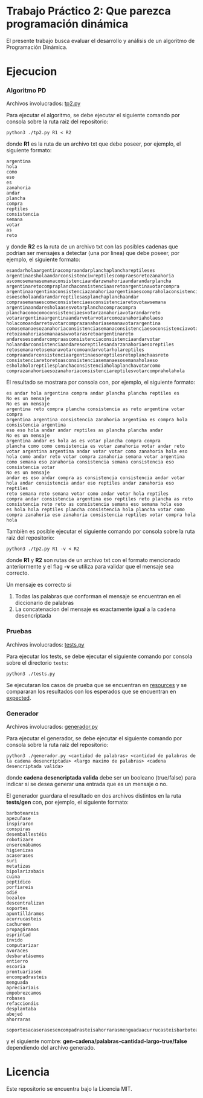 # Trabajo Práctico 2: Que parezca programación dinámica

El presente trabajo busca evaluar el desarrollo y análisis de un algoritmo de Programación Dinámica.

# Ejecucion

### Algoritmo PD

Archivos involucrados: [tp2.py](tp2.py)

Para ejecutar el algoritmo, se debe ejecutar el siguiente comando por consola sobre la ruta raiz del repositorio:

```echo
python3 ./tp2.py R1 < R2
```

donde **R1** es la ruta de un archivo txt que debe poseer, por ejemplo, el siguiente formato:

```
argentina
hola
como
eso
es
zanahoria
andar
plancha
compra
reptiles
consistencia
semana
votar
as
reto
```

y donde **R2** es la ruta de un archivo txt con las posibles cadenas que podrian ser mensajes a detectar (una por linea) que debe poseer, por ejemplo, el siguiente formato:

```
esandarholaargentinacompraandarplanchaplanchareptileses
argentinaesholaandarconsistenciwreptilescompraesoretozanahoria
ascomosemanasemanaconsistenciaandarzwnahoriaandarandarplancha
argentinaretocompraplanchaconsistenciaasretoargentinavotarcompra
argentinaargentinaconsistenciazanahoriaargentinaescompraholaconsistenciaargentina
esoesoholaandarandarreptilesasplanchaplanchaandar
comprasemanaescomwconsistenciaesconsistenciaretovotawsemana
argentinaandaresholaasesvotarplanchacompracompra
planchacomocomoconsistenciaesvotarzanahoriavotarandarreto
votarargentinaargentinaandarvotarvotarcomozanahoriaholaeso
holacomoandarretovotarcomprazanahoriasemanavotarargentina
comosemanaesozanahoriaconsistenciasemanaconsistenciaesoconsistenciavotar
retozanahoriasemanaasawvotarasretoargentinareto
andaresesoandarcompraasconsistenciaconsistenciaandarvotar
holaandarconsistenciaandaresoreptilesandarzanahoriaesoreptiles
retosemanaretosemanavotarcomoandarvotarholareptiles
compraandarconsistenciaargentinaesoreptilesretoplanchaasreto
consistenciaretoretoasconsistenciasemanaesosemanaholaeso
esholaholareptilesplanchaconsistenciaholaplanchavotarcomo
comprazanahoriaesozanahoriaconsistenciareptilesvotarcompraholahola
```

El resultado se mostrara por consola con, por ejemplo, el siguiente formato:

```
es andar hola argentina compra andar plancha plancha reptiles es
No es un mensaje
No es un mensaje
argentina reto compra plancha consistencia as reto argentina votar compra
argentina argentina consistencia zanahoria argentina es compra hola consistencia argentina
eso eso hola andar andar reptiles as plancha plancha andar
No es un mensaje
argentina andar es hola as es votar plancha compra compra
plancha como como consistencia es votar zanahoria votar andar reto
votar argentina argentina andar votar votar como zanahoria hola eso
hola como andar reto votar compra zanahoria semana votar argentina
como semana eso zanahoria consistencia semana consistencia eso consistencia votar
No es un mensaje
andar es eso andar compra as consistencia consistencia andar votar
hola andar consistencia andar eso reptiles andar zanahoria eso reptiles
reto semana reto semana votar como andar votar hola reptiles
compra andar consistencia argentina eso reptiles reto plancha as reto
consistencia reto reto as consistencia semana eso semana hola eso
es hola hola reptiles plancha consistencia hola plancha votar como
compra zanahoria eso zanahoria consistencia reptiles votar compra hola hola
```


Tambièn es posible ejecutar el siguiente comando por consola sobre la ruta raiz del repositorio:

```echo
python3 ./tp2.py R1 -v < R2
```

donde **R1** y **R2** son rutas de un archivo txt con el formato mencionado anteriormente y el flag **-v** se utiliza para validar 
que el mensaje sea correcto.

Un mensaje es correcto si
1. Todas las palabras que conforman el mensaje se encuentran en el diccionario de palabras
2. La concatenacion del mensaje es exactamente igual a la cadena desencriptada

### Pruebas

Archivos involucrados: [tests.py](tests/tests.py)

Para ejecutar los tests, se debe ejecutar el siguiente comando por consola sobre el directorio `tests`:

```echo
python3 ./tests.py
```

Se ejecutaran los casos de prueba que se encuentran en [resources](tests/resources) y se compararan los resultados con los esperados que se encuentran en [expected](tests/expected).

### Generador

Archivos involucrados: [generador.py](generador.py)

Para ejecutar el generador, se debe ejecutar el siguiente comando por consola sobre la ruta raiz del repositorio:

```echo
python3 ./generador.py <cantidad de palabras> <cantidad de palabras de la cadena desencriptada> <largo maximo de palabras> <cadena desencriptada valida>
```

donde **cadena desencriptada valida** debe ser un booleano (true/false) para indicar si se desea generar una entrada que es un mensaje o no.

El generador guardara el resultado en dos archivos distintos en la ruta **tests/gen** con, por ejemplo, el siguiente formato:

```
barboteareis
apezuñase
inspiraron
conspiras
desemballestéis
robotizare
enserenábamos
higienizas
acaserases
suri
metatizas
bipolarizabais
cuina
peptídico
porfiareis
odié
bozaleo
descentralizan
soportes
apuntilláramos
acurrucasteis
cachureen
propagáramos
esprintad
ínvido
computarizar
avoraces
desbaratásemos
entierro
escoria
prontuariasen
encompadrasteis
menguada
apreciaríais
empobrezcamos
robases
refaccionáis
desplantaba
abejeó
ahorraras
```

```
soportesacaserasesencompadrasteisahorrarasmenguadaacurrucasteisbarboteareisbozaleohigienizasahorrarasapuntilláramosrobotizareempobrezcamosdescentralizancomputarizarínvidobipolarizabaisrobasesbozaleoahorrarascuinaporfiareisbarboteareissoportesempobrezcamosdesplantabaentierroporfiareisesprintadesprintad
```

y el siguiente nombre: **gen-cadena/palabras-cantidad-largo-true/false** dependiendo del archivo generado.

# Licencia

Este repositorio se encuentra bajo la Licencia MIT.
